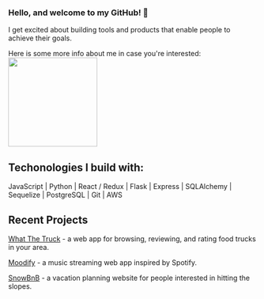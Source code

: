 ### Hello, and welcome to my GitHub! 👋
I get excited about building tools and products that enable people to achieve their goals. 

Here is some more info about me in case you're interested:
<img height="180em" src="https://github-readme-stats.vercel.app/api?username=Joan-Buck&show_icons=true&hide_border=true&&count_private=true&include_all_commits=true" />

## Techonologies I build with:
JavaScript | Python | React / Redux | Flask | Express | SQLAlchemy | Sequelize | PostgreSQL | Git | AWS

## Recent Projects
[What The Truck](https://github.com/Joan-Buck/capstone-project) - a web app for browsing, reviewing, and rating food trucks in your area.

[Moodify](https://github.com/sbyri97/moodify_gp10) - a music streaming web app inspired by Spotify.

[SnowBnB](https://github.com/Joan-Buck/SnowBnB) - a vacation planning website for people interested in hitting the slopes.

